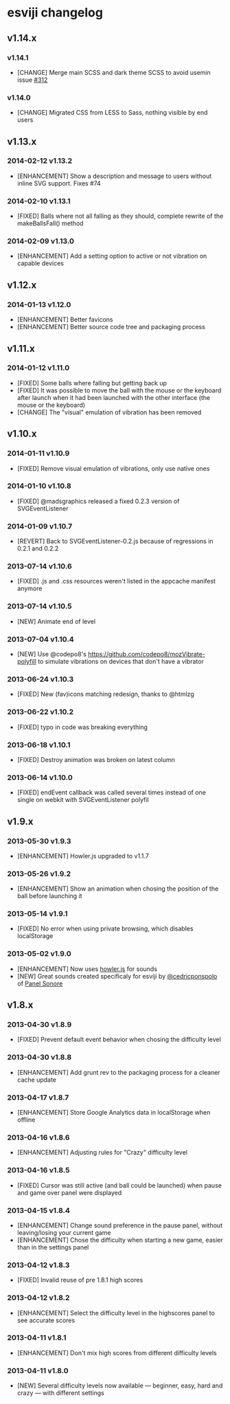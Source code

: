 # esviji changelog

## v1.14.x

### v1.14.1

- [CHANGE] Merge main SCSS and dark theme SCSS to avoid usemin issue [#312](https://github.com/yeoman/grunt-usemin/issues/312)

### v1.14.0

- [CHANGE] Migrated CSS from LESS to Sass, nothing visible by end users

## v1.13.x

### 2014-02-12 v1.13.2

- [ENHANCEMENT] Show a description and message to users without inline SVG support. Fixes #74

### 2014-02-10 v1.13.1

- [FIXED] Balls where not all falling as they should, complete rewrite of the makeBallsFall() method

### 2014-02-09 v1.13.0

- [ENHANCEMENT] Add a setting option to active or not vibration on capable devices

## v1.12.x

### 2014-01-13 v1.12.0

- [ENHANCEMENT] Better favicons
- [ENHANCEMENT] Better source code tree and packaging process

## v1.11.x

### 2014-01-12 v1.11.0

- [FIXED] Some balls where falling but getting back up
- [FIXED] It was possible to move the ball with the mouse or the keyboard after launch when it had been launched with the other interface (the mouse or the keyboard)
- [CHANGE] The "visual" emulation of vibration has been removed

## v1.10.x

### 2014-01-11 v1.10.9

- [FIXED] Remove visual emulation of vibrations, only use native ones

### 2014-01-10 v1.10.8

- [FIXED] @madsgraphics released a fixed 0.2.3 version of SVGEventListener

### 2014-01-09 v1.10.7

- [REVERT] Back to SVGEventListener-0.2.js because of regressions in 0.2.1 and 0.2.2

### 2013-07-14 v1.10.6

- [FIXED] .js and .css resources weren't listed in the appcache manifest anymore

### 2013-07-14 v1.10.5

- [NEW] Animate end of level

### 2013-07-04 v1.10.4

- [NEW] Use @codepo8's https://github.com/codepo8/mozVibrate-polyfill to simulate vibrations on devices that don't have a vibrator

### 2013-06-24 v1.10.3

- [FIXED] New (fav)icons matching redesign, thanks to @htmlzg

### 2013-06-22 v1.10.2

- [FIXED] typo in code was breaking everything

### 2013-06-18 v1.10.1

- [FIXED] Destroy animation was broken on latest column

### 2013-06-14 v1.10.0

- [FIXED] endEvent callback was called several times instead of one single on webkit with SVGEventListener polyfil

## v1.9.x

### 2013-05-30 v1.9.3

- [ENHANCEMENT] Howler.js upgraded to v1.1.7

### 2013-05-26 v1.9.2

- [ENHANCEMENT] Show an animation when chosing the position of the ball before launching it

### 2013-05-14 v1.9.1

- [FIXED] No error when using private browsing, which disables localStorage

### 2013-05-02 v1.9.0

- [ENHANCEMENT] Now uses [howler.js](https://github.com/goldfire/howler.js) for sounds
- [NEW] Great sounds created specificaly for esviji by [@cedricponspolo](https://twitter.com/cedricponspolo) of [Panel Sonore](http://www.panel-sonore.com/)

## v1.8.x

### 2013-04-30 v1.8.9

- [FIXED] Prevent default event behavior when chosing the difficulty level

### 2013-04-30 v1.8.8

- [ENHANCEMENT] Add grunt rev to the packaging process for a cleaner cache update

### 2013-04-17 v1.8.7

- [ENHANCEMENT] Store Google Analytics data in localStorage when offline

### 2013-04-16 v1.8.6

- [ENHANCEMENT] Adjusting rules for "Crazy" difficulty level

### 2013-04-16 v1.8.5

- [FIXED] Cursor was still active (and ball could be launched) when pause and game over panel were displayed

### 2013-04-15 v1.8.4

- [ENHANCEMENT] Change sound preference in the pause panel, without leaving/losing your current game
- [ENHANCEMENT] Chose the difficulty when starting a new game, easier than in the settings panel

### 2013-04-12 v1.8.3

- [FIXED] Invalid reuse of pre 1.8.1 high scores

### 2013-04-12 v1.8.2

- [ENHANCEMENT] Select the difficulty level in the highscores panel to see accurate scores

### 2013-04-11 v1.8.1

- [ENHANCEMENT] Don't mix high scores from different difficulty levels

### 2013-04-11 v1.8.0

- [NEW] Several difficulty levels now available — beginner, easy, hard and crazy — with different settings
